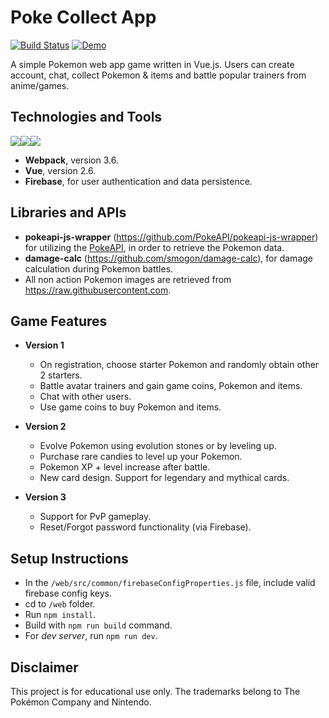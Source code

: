 # Poke Collect App

[![Build Status](https://travis-ci.org/jzProg/poke-collect-app.svg?branch=master)](https://travis-ci.org/jzProg/poke-collect-app)
[![Demo](https://img.shields.io/badge/demo-online-green.svg)](https://pokecollectapp.web.app/)

A simple Pokemon web app game written in Vue.js. Users can create account, chat, collect Pokemon & items and battle popular trainers from anime/games.


## Technologies and Tools
<img src="https://img.shields.io/badge/vuejs%20-%2335495e.svg?&style=for-the-badge&logo=vue.js&logoColor=%234FC08D"/><img src="https://img.shields.io/badge/webpack%20-%238DD6F9.svg?&style=for-the-badge&logo=webpack&logoColor=black"/><img src="https://img.shields.io/badge/firebase%20-%23039BE5.svg?&style=for-the-badge&logo=firebase"/>

- **Webpack**, version 3.6.
- **Vue**, version 2.6.
- **Firebase**, for user authentication and data persistence.


## Libraries and APIs

- **pokeapi-js-wrapper** (https://github.com/PokeAPI/pokeapi-js-wrapper) for utilizing the [PokeAPI](https://pokeapi.co/), in order to retrieve the Pokemon data. 
- **damage-calc** (https://github.com/smogon/damage-calc), for damage calculation during Pokemon battles.
- All non action Pokemon images are retrieved from https://raw.githubusercontent.com.

## Game Features
- **Version 1**
  - On registration, choose starter Pokemon and randomly obtain other 2 starters.
  - Battle avatar trainers and gain game coins, Pokemon and items.
  - Chat with other users.
  - Use game coins to buy Pokemon and items.
  
- **Version 2**
  - Evolve Pokemon using evolution stones or by leveling up.
  - Purchase rare candies to level up your Pokemon.
  - Pokemon XP + level increase after battle.
  - New card design. Support for legendary and mythical cards.
 
- **Version 3**
  - Support for PvP gameplay.
  - Reset/Forgot password functionality (via Firebase).

## Setup Instructions

- In the `/web/src/common/firebaseConfigProperties.js` file, include valid firebase config keys.
- cd to `/web` folder.
- Run `npm install`.
- Build with `npm run build` command.
- For *dev server*, run `npm run dev`.

## Disclaimer

This project is for educational use only. The trademarks belong to The Pokémon Company and Nintendo.
